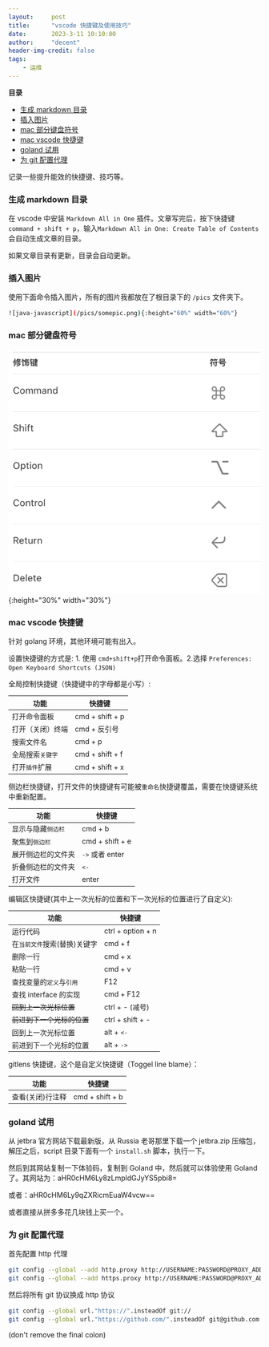 ```yaml
---
layout:     post
title:      "vscode 快捷键及使用技巧"
date:       2023-3-11 10:10:00
author:     "decent"
header-img-credit: false
tags:
    - 运维
---
```


**目录**

- [生成 markdown 目录](#生成-markdown-目录)
- [插入图片](#插入图片)
- [mac 部分键盘符号](#mac-部分键盘符号)
- [mac vscode 快捷键](#mac-vscode-快捷键)
- [goland 试用](#goland-试用)
- [为 git 配置代理](#为-git-配置代理)

记录一些提升能效的快捷键、技巧等。

### 生成 markdown 目录
在 vscode 中安装 `Markdown All in One` 插件。文章写完后，按下快捷键 `command + shift + p`，输入`Markdown All in One: Create Table of Contents` 会自动生成文章的目录。

如果文章目录有更新，目录会自动更新。

### 插入图片
使用下面命令插入图片，所有的图片我都放在了根目录下的 `/pics` 文件夹下。

```sh
![java-javascript](/pics/somepic.png){:height="60%" width="60%"}
```

### mac 部分键盘符号
![java-javascript](/pics/mac-jianpan.png){:height="30%" width="30%"}

### mac vscode 快捷键
针对 golang 环境，其他环境可能有出入。

设置快捷键的方式是: 1. 使用 `cmd+shift+p`打开命令面板。2.选择 `Preferences: Open Keyboard Shortcuts (JSON)`

全局控制快捷键（快捷键中的字母都是小写）:

| 功能      | 快捷键 |
| ----------- | ----------- |
| 打开命令面板      | cmd + shift + p       |
| 打开（关闭）终端   | cmd + 反引号        |
| 搜索文件名 | cmd + p |
|全局搜索`关键字` |cmd + shift + f|
|打开`插件`扩展|cmd + shift + x|

侧边栏快捷键，打开文件的快捷键有可能被`重命名`快捷键覆盖，需要在快捷键系统中重新配置。

| 功能      | 快捷键 |
| ----------- | ----------- |
|显示与隐藏`侧边栏`|cmd + b|
|聚焦到`侧边栏`|cmd + shift + e|
|展开侧边栏的文件夹|`->` 或者 enter |
|折叠侧边栏的文件夹|`<-`|
|打开文件| enter|


编辑区快捷键(其中上一次光标的位置和下一次光标的位置进行了自定义):

| 功能      | 快捷键 |
| ----------- | ----------- |
| 运行代码   | ctrl + option + n  |
|在`当前文件`搜索(替换)关键字 | cmd + f |
|删除一行|cmd + x|
|粘贴一行|cmd + v|
|查找变量的`定义`与`引用`|F12|
|查找 interface 的实现|cmd + F12|
|~~回到上一次光标位置~~| ctrl + - (减号)|
|~~前进到下一个光标的位置~~| ctrl + shift + -|
|回到上一次光标位置| alt + `<-` |
|前进到下一个光标的位置| alt + `->` |

gitlens 快捷键，这个是自定义快捷键（Toggel line blame）：

| 功能      | 快捷键 |
| ----------- | ----------- |
| 查看(关闭)行注释   | cmd + shift + b  |

### goland 试用
从 jetbra 官方网站下载最新版，从 Russia 老哥那里下载一个 jetbra.zip 压缩包，解压之后，script 目录下面有一个 `install.sh` 脚本，执行一下。

然后到其网站复制一下体验码，复制到 Goland 中，然后就可以体验使用 Goland 了。其网站为：aHR0cHM6Ly8zLmpldGJyYS5pbi8=

或者：aHR0cHM6Ly9qZXRicmEuaW4vcw==

或者直接从拼多多花几块钱上买一个。

### 为 git 配置代理

首先配置 http 代理
```sh
git config --global --add http.proxy http://USERNAME:PASSWORD@PROXY_ADDRESS:PROXY_PORT
git config --global --add https.proxy http://USERNAME:PASSWORD@PROXY_ADDRESS:PROXY_PORT
```

然后将所有 git 协议换成 http 协议
```sh
git config --global url."https://".insteadOf git://
git config --global url."https://github.com/".insteadOf git@github.com: 
```
(don't remove the final colon)